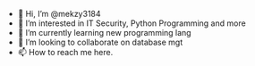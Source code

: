 - 👋 Hi, I’m @mekzy3184
- 👀 I’m interested in IT Security, Python Programming and more
- 🌱 I’m currently learning new programming lang
- 💞️ I’m looking to collaborate on database mgt
- 📫 How to reach me here.

<!---
mekzy3184/mekzy3184 is a ✨ special ✨ repository because its `README.md` (this file) appears on your GitHub profile.
You can click the Preview link to take a look at your changes.
--->
